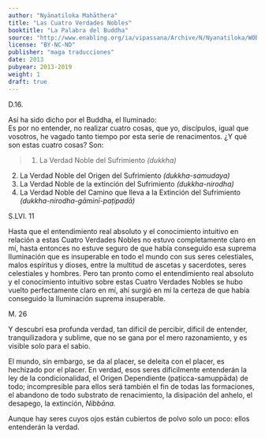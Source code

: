 ```yaml
---
author: "Nyānatiloka Mahāthera"
title: "Las Cuatro Verdades Nobles"
booktitle: "La Palabra del Buddha"
source: "http://www.enabling.org/ia/vipassana/Archive/N/Nyanatiloka/WOB/index.html"
license: "BY-NC-ND"
publisher: "maga traducciones"
date: 2013
pubyear: 2013-2019
weight: 1
draft: true
---
```


D.16.

Así ha sido dicho por el Buddha, el Iluminado:  
Es por no entender, no realizar cuatro cosas, que yo, discípulos, igual que vosotros, he vagado tanto tiempo por esta serie de renacimentos. ¿Y qué son estas cuatro cosas? Son:  

> 1. La Verdad Noble del Sufrimiento *(dukkha)*  
2. La Verdad Noble del Origen del Sufrimiento *(dukkha-samudaya)*  
3. La Verdad Noble de la extinción del Sufrimiento *(dukkha-nirodha)*  
4. La Verdad Noble del Camino que lleva a la Extinción del Sufrimiento *(dukkha-nirodha-gāminī-paṭipadā)*  

S.LVI. 11  

Hasta que el entendimiento real absoluto y el conocimiento intuitivo en relación a estas Cuatro Verdades Nobles no estuvo completamente claro en mí, hasta entonces no estuve seguro de que había conseguido esa suprema Iluminación que es insuperable en todo el mundo con sus seres celestiales, malos espíritus y dioses, entre la multitud de ascetas y sacerdotes, seres celestiales y hombres. Pero tan pronto como el entendimiento real absoluto y el conocimiento intuitivo sobre estas Cuatro Verdades Nobles se hubo vuelto perfectamente claro en mí, ahí surgió en mí la certeza de que había conseguido la Iluminación suprema insuperable.  

M. 26  

Y descubrí esa profunda verdad, tan dificil de percibir, dificil de entender, tranquilizadora y sublime, que no se gana por el mero razonamiento, y es visible solo para el sabio.  

El mundo, sin embargo, se da al placer, se deleita con el placer, es hechizado por el placer. En verdad, esos seres dificilmente entenderán la ley de la condicionalidad, el Origen Dependiente (paṭicca-samuppāda) de todo; incompresible para ellos será también el fin de todas las formaciones, el abandono de todo substrato de renacimiento, la disipación del anhelo, el desapego, la extinción, *Nibbāna.*

Aunque hay seres cuyos ojos están cubiertos de polvo solo un poco: ellos entenderán la verdad.

